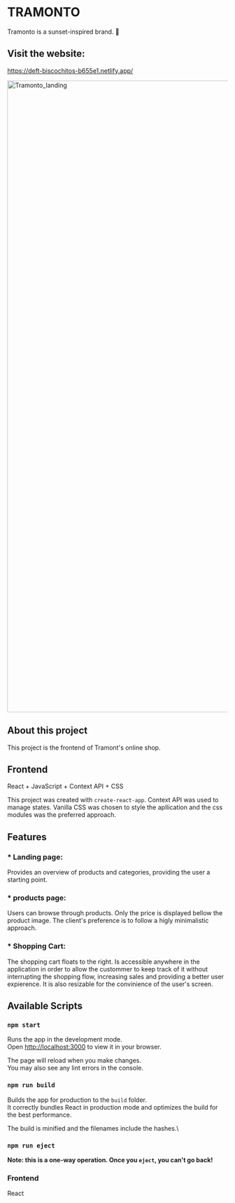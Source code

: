 # TRAMONTO
Tramonto is a sunset-inspired brand. 🌆

## Visit the website:
https://deft-biscochitos-b655e1.netlify.app/

<img width="1440" alt="Tramonto_landing" src="https://github.com/lvbn/Tramonto/assets/65773848/d2701fb3-b430-4006-b48e-29876c8f919f">

## About this project

This project is the frontend of Tramont's online shop. 

## Frontend

React + JavaScript + Context API + CSS

This project was created with `create-react-app`. Context API was used to manage states. Vanilla CSS was chosen to style the apllication and the css modules was the preferred approach.

## Features

### * Landing page:
Provides an overview of products and categories, providing the user a starting point.
### * products page: 
Users can browse through products. Only the price is displayed bellow the product image. The client's preference is to follow a higly minimalistic approach. 
### * Shopping Cart:
The shopping cart floats to the right. Is accessible anywhere in the application in order to allow the custommer to keep track of it without interrupting the shopping flow, increasing sales and providing a better user expierence. It is also resizable for the convinience of the user's screen.

## Available Scripts

### `npm start`

Runs the app in the development mode.\
Open [http://localhost:3000](http://localhost:3000) to view it in your browser.

The page will reload when you make changes.\
You may also see any lint errors in the console.

### `npm run build`

Builds the app for production to the `build` folder.\
It correctly bundles React in production mode and optimizes the build for the best performance.

The build is minified and the filenames include the hashes.\

### `npm run eject`

**Note: this is a one-way operation. Once you `eject`, you can't go back!**


### Frontend

React
